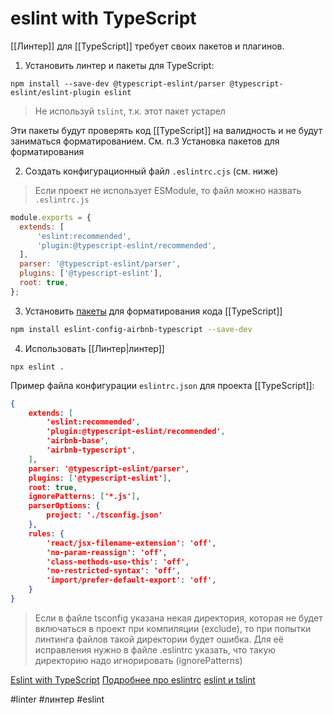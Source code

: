 # eslint with TypeScript
[[Линтер]] для [[TypeScript]] требует своих пакетов и плагинов.

1. Установить линтер и пакеты для TypeScript:
```
npm install --save-dev @typescript-eslint/parser @typescript-eslint/eslint-plugin eslint
```

>Не используй `tslint`, т.к. этот пакет устарел

Эти пакеты будут проверять код [[TypeScript]] на валидность и не будут заниматься форматированием. См. п.3 Установка пакетов для форматирования

2. Создать конфигурационный файл `.eslintrc.cjs` (см. ниже)

>Если проект не использует ESModule, то файл можно назвать  `.eslintrc.js`

```js
module.exports = {
  extends: [
	  'eslint:recommended', 
	  'plugin:@typescript-eslint/recommended',
  ],
  parser: '@typescript-eslint/parser',
  plugins: ['@typescript-eslint'],
  root: true,
};
```


3. Установить [пакеты](https://www.npmjs.com/package/eslint-config-airbnb-typescript) для форматирования кода [[TypeScript]]

```bash
npm install eslint-config-airbnb-typescript --save-dev
```



4. Использовать [[Линтер|линтер]]
```
npx eslint .
```


Пример файла конфигурации `eslintrc.json` для проекта [[TypeScript]]:

```json
{
	extends: [
		'eslint:recommended',
		'plugin:@typescript-eslint/recommended',
		'airbnb-base',
		'airbnb-typescript',
	],
	parser: '@typescript-eslint/parser',
	plugins: ['@typescript-eslint'],
	root: true,
	ignorePatterns: ['*.js'],
	parserOptions: {
		project: './tsconfig.json'
	},
	rules: {
		'react/jsx-filename-extension': 'off',
		'no-param-reassign': 'off',
		'class-methods-use-this': 'off',
		'no-restricted-syntax': 'off',
		'import/prefer-default-export': 'off',
	}
}
```

>Если в файле tsconfig указана некая директория, которая не будет включаться в проект при компиляции (exclude), то при попытки линтинга файлов такой директории будет ошибка. Для её исправления нужно в файле .eslintrc указать, что такую директорию надо игнорировать (ignorePatterns)


[Eslint with TypeScript](https://typescript-eslint.io/docs/)
[Подробнее про eslintrc](https://eslint.org/docs/latest/user-guide/configuring/configuration-files)
[eslint и tslint](https://khalilstemmler.com/blogs/typescript/eslint-for-typescript/)

#linter #линтер #eslint